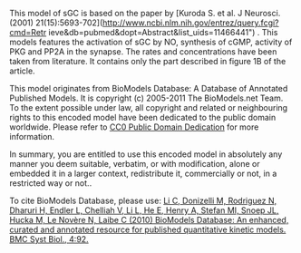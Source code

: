 This model of sGC is based on the paper by [Kuroda S. et al. J Neurosci.
(2001) 21(15):5693-702](http://www.ncbi.nlm.nih.gov/entrez/query.fcgi?cmd=Retr
ieve&db=pubmed&dopt=Abstract&list_uids=11466441") . This models features the
activation of sGC by NO, synthesis of cGMP, activity of PKG and PP2A in the
synapse. The rates and concentrations have been taken from literature. It
contains only the part described in figure 1B of the article.

This model originates from BioModels Database: A Database of Annotated
Published Models. It is copyright (c) 2005-2011 The BioModels.net Team.  
To the extent possible under law, all copyright and related or neighbouring
rights to this encoded model have been dedicated to the public domain
worldwide. Please refer to [CC0 Public Domain
Dedication](http://creativecommons.org/publicdomain/zero/1.0/) for more
information.

In summary, you are entitled to use this encoded model in absolutely any
manner you deem suitable, verbatim, or with modification, alone or embedded it
in a larger context, redistribute it, commercially or not, in a restricted way
or not..  
  
To cite BioModels Database, please use: [Li C, Donizelli M, Rodriguez N,
Dharuri H, Endler L, Chelliah V, Li L, He E, Henry A, Stefan MI, Snoep JL,
Hucka M, Le Novère N, Laibe C (2010) BioModels Database: An enhanced, curated
and annotated resource for published quantitative kinetic models. BMC Syst
Biol., 4:92.](http://www.ncbi.nlm.nih.gov/pubmed/20587024)


